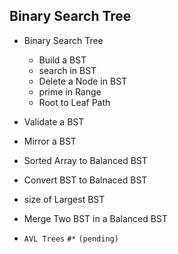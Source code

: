 ## Binary Search Tree

- Binary Search Tree
    - Build a BST
    - search in BST
    - Delete a Node in BST
    - prime in Range
    - Root to Leaf Path

- Validate a BST
- Mirror a BST
- Sorted Array to Balanced BST
- Convert BST to Balnaced BST
- size of Largest BST
- Merge Two BST in a Balanced BST
- `AVL Trees` `#*` `(pending)`